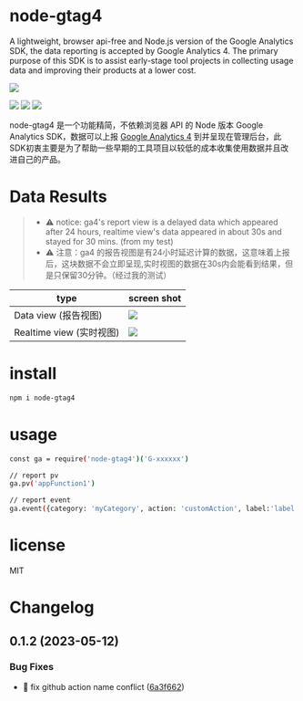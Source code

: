# node-gtag4

 A lightweight, browser api-free and Node.js version of the Google Analytics SDK, the data reporting is accepted by Google Analytics 4.
 The primary purpose of this SDK is to assist early-stage tool projects in collecting usage data and improving their products at a lower cost.

![](https://cdn.jsdelivr.net/gh/danni-cool/blog.danni.cool/cdn/image/logo-nodeGtag.png)

 ![](https://img.shields.io/github/actions/workflow/status/danni-cool/node-gtag4/release.yml) ![](https://img.shields.io/npm/v/node-gtag4) ![](https://img.shields.io/npm/dw/node-gtag4)



node-gtag4 是一个功能精简，不依赖浏览器 API 的 Node 版本 Google Analytics SDK，数据可以上报 [Google Analytics 4](https://analytics.google.com/analytics/web/) 到并呈现在管理后台，此SDK初衷主要是为了帮助一些早期的工具项目以较低的成本收集使用数据并且改进自己的产品。

# Data Results

> - ⚠️ notice: ga4's report view is a delayed data which appeared after 24 hours, realtime view's data appeared in about 30s and stayed for 30 mins. (from my test)
> - ⚠️ 注意：ga4 的报告视图是有24小时延迟计算的数据，这意味着上报后，这块数据不会立即呈现,实时视图的数据在30s内会能看到结果，但是只保留30分钟。（经过我的测试）

type | screen shot |
--- | --- |
Data view (报告视图) | ![](https://cdn.jsdelivr.net/gh/danni-cool/blog.danni.cool/cdn/image/ga-effect-screenshot.png) | 
Realtime view (实时视图) | ![](https://cdn.jsdelivr.net/gh/danni-cool/blog.danni.cool/cdn/image/ga-realtime-screenshot.png) | 


# install

```bash
npm i node-gtag4
```

# usage

```bash
const ga = require('node-gtag4')('G-xxxxxx')

// report pv
ga.pv('appFunction1')

// report event
ga.event({category: 'myCategory', action: 'customAction', label:'label', value: 1})

```


# license

MIT


# Changelog


## 0.1.2 (2023-05-12)

### Bug Fixes

* 🐛 fix github action name conflict ([6a3f662](https://github.com/danni-cool/node-gtag/commit/6a3f662141ac4e875b05c24dca6f8acd98863405))



